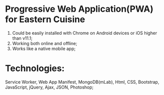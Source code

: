 # Progressive Web Application(PWA) for Eastern Cuisine
1. Could be easily installed with Chrome on Android devices or iOS higher than v11.1;
2. Working both online and offline;
3. Works like a native mobile app;

# Technologies: 
Service Worker, Web App Manifest, MongoDB(mLab), Html, CSS, Bootstrap, JavaScript, jQuery, Ajax, JSON, Photoshop;
